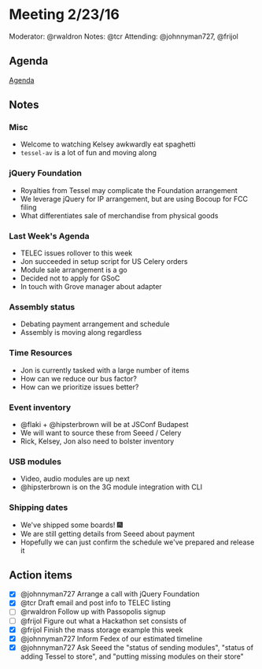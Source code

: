 # Meeting 2/23/16
Moderator: @rwaldron
Notes: @tcr
Attending: @johnnyman727, @frijol

## Agenda
[Agenda](https://github.com/tessel/project/issues/134)

## Notes

### Misc
* Welcome to watching Kelsey awkwardly eat spaghetti
* `tessel-av` is a lot of fun and moving along

### jQuery Foundation
* Royalties from Tessel may complicate the Foundation arrangement
* We leverage jQuery for IP arrangement, but are using Bocoup for FCC filing
* What differentiates sale of merchandise from physical goods

### Last Week's Agenda
* TELEC issues rollover to this week
* Jon succeeded in setup script for US Celery orders
* Module sale arrangement is a go
* Decided not to apply for GSoC
* In touch with Grove manager about adapter

### Assembly status
* Debating payment arrangement and schedule
* Assembly is moving along regardless

### Time Resources
* Jon is currently tasked with a large number of items
* How can we reduce our bus factor?
* How can we prioritize issues better?

### Event inventory
* @flaki + @hipsterbrown will be at JSConf Budapest
* We will want to source these from Seeed / Celery
* Rick, Kelsey, Jon also need to bolster inventory

### USB modules
* Video, audio modules are up next
* @hipsterbrown is on the 3G module integration with CLI

### Shipping dates
* We've shipped some boards! :fireworks:
* We are still getting details from Seeed about payment
* Hopefully we can just confirm the schedule we've prepared and release it


## Action items
* [x] @johnnyman727 Arrange a call with jQuery Foundation
* [x] @tcr Draft email and post info to TELEC listing
* [ ] @rwaldron Follow up with Passopolis signup
* [ ] @frijol Figure out what a Hackathon set consists of
* [x] @frijol Finish the mass storage example this week
* [x] @johnnyman727 Inform Fedex of our estimated timeline
* [x] @johnnyman727 Ask Seeed the "status of sending modules", "status of adding Tessel to store", and "putting missing modules on their store"
